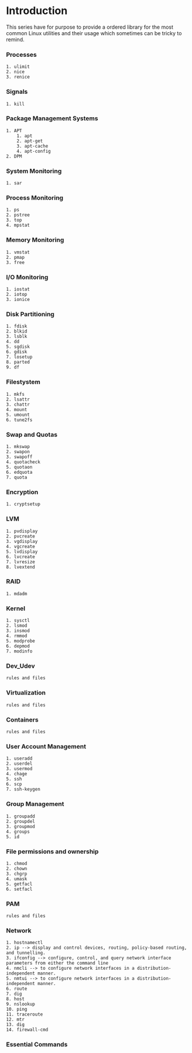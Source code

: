 # Introduction
This series have for purpose to provide a ordered library for the most common Linux utilities and their usage which sometimes can be tricky to remind. 

### Processes
    1. ulimit
    2. nice
    3. renice
### Signals
    1. kill
### Package Management Systems
    1. APT
        1. apt
        2. apt-get
        3. apt-cache
        4. apt-config
    2. DPM
### System Monitoring
    1. sar
### Process Monitoring
    1. ps
    2. pstree
    3. top
    4. mpstat
### Memory Monitoring
    1. vmstat
    2. pmap
    3. free
### I/O Monitoring
    1. iostat
    2. iotop
    3. ionice
### Disk Partitioning
    1. fdisk
    2. blkid
    3. lsblk
    4. dd
    5. sgdisk
    6. gdisk
    7. losetup
    8. parted
    9. df
### Filestystem
    1. mkfs
    2. lsattr
    3. chattr
    4. mount
    5. umount
    6. tune2fs
### Swap and Quotas
    1. mkswap
    2. swapon
    3. swapoff
    4. quotacheck
    5. quotaon
    6. edquota
    7. quota
### Encryption
    1. cryptsetup

### LVM
    1. pvdisplay
    2. pvcreate
    3. vgdisplay
    4. vgcreate
    5. lvdisplay
    6. lvcreate
    7. lvresize
    8. lvextend

### RAID
    1. mdadm

### Kernel
    1. sysctl
    2. lsmod
    3. insmod
    4. rmmod
    5. modprobe
    6. depmod
    7. modinfo
### Dev_Udev
    rules and files

### Virtualization
    rules and files

### Containers
    rules and files

### User Account Management
    1. useradd
    2. userdel
    3. usermod
    4. chage
    5. ssh
    6. scp
    7. ssh-keygen

### Group Management
    1. groupadd
    2. groupdel
    3. groupmod
    4. groups
    5. id

### File permissions and ownership
    1. chmod
    2. chown
    3. chgrp
    4. umask
    5. getfacl
    6. setfacl

### PAM
    rules and files

### Network
    1. hostnamectl
    2. ip --> display and control devices, routing, policy-based routing, and tunnelling.
    3. ifconfig --> configure, control, and query network interface parameters from either the command line
    4. nmcli --> to configure network interfaces in a distribution-independent manner.
    5. nmtui --> to configure network interfaces in a distribution-independent manner.
    6. route
    7. dig
    8. host
    9. nslookup
    10. ping
    11. traceroute
    12. mtr
    13. dig
    14. firewall-cmd
    
### Essential Commands

